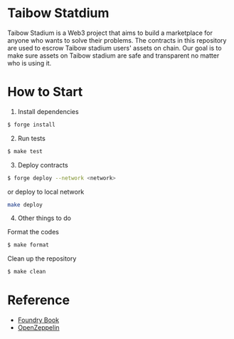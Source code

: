 # Taibow Statdium
Taibow Stadium is a Web3 project that aims to build a marketplace for anyone who wants to solve their problems. 
The contracts in this repository are used to escrow Taibow stadium users' assets on chain. 
Our goal is to make sure assets on Taibow stadium are safe and transparent no matter who is using it. 



# How to Start
1. Install dependencies
```bash
$ forge install
```

2. Run tests
```bash
$ make test
```

3. Deploy contracts
```bash
$ forge deploy --network <network>
```

or deploy to local network
```bash
make deploy
```

4. Other things to do

Format the codes
```bash
$ make format
```

Clean up the repository
```bash
$ make clean
```




# Reference
- [Foundry Book](https://book.getfoundry.sh/)
- [OpenZeppelin](https://docs.openzeppelin.com/contracts/4.x/)